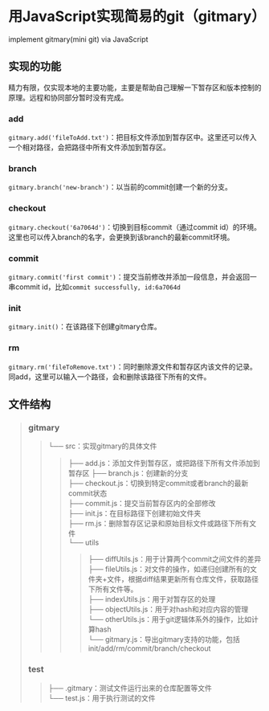 # 用JavaScript实现简易的git（gitmary）
 implement gitmary(mini git) via JavaScript

## 实现的功能
精力有限，仅实现本地的主要功能，主要是帮助自己理解一下暂存区和版本控制的原理。远程和协同部分暂时没有完成。
### add
`gitmary.add('fileToAdd.txt')`：把目标文件添加到暂存区中。这里还可以传入一个相对路径，会把路径中所有文件添加到暂存区。

### branch
`gitmary.branch('new-branch')`：以当前的commit创建一个新的分支。

### checkout
`gitmary.checkout('6a7064d')`：切换到目标commit（通过commit id）的环境。这里也可以传入branch的名字，会更换到该branch的最新commit环境。

### commit
`gitmary.commit('first commit')`：提交当前修改并添加一段信息，并会返回一串commit id，比如`commit successfully, id:6a7064d`  

### init
`gitmary.init()`：在该路径下创建gitmary仓库。

### rm
`gitmary.rm('fileToRemove.txt')`：同时删除源文件和暂存区内该文件的记录。同add，这里可以输入一个路径，会和删除该路径下所有的文件。

## 文件结构
> ### gitmary  
>> └── src：实现gitmary的具体文件
>>> ├── add.js：添加文件到暂存区，或把路径下所有文件添加到暂存区
>>> ├── branch.js：创建新的分支  
>>> ├── checkout.js：切换到特定commit或者branch的最新commit状态  
>>> ├── commit.js：提交当前暂存区内的全部修改  
>>> ├── init.js：在目标路径下创建初始文件夹  
>>> ├── rm.js：删除暂存区记录和原始目标文件或路径下所有文件  
>>> └── utils  
>>>> ├── diffUtils.js：用于计算两个commit之间文件的差异  
>>>> ├── fileUtils.js：对文件的操作，如递归创建所有的文件夹+文件，根据diff结果更新所有仓库文件，获取路径下所有文件等。  
>>>> ├── indexUtils.js：用于对暂存区的处理  
>>>> ├── objectUtils.js：用于对hash和对应内容的管理  
>>>> └── otherUtils.js：用于git逻辑体系外的操作，比如计算hash  
>> └── gitmary.js：导出gitmary支持的功能，包括 init/add/rm/commit/branch/checkout  
> ### test  
>> ├── .gitmary：测试文件运行出来的仓库配置等文件  
>> └── test.js：用于执行测试的文件  